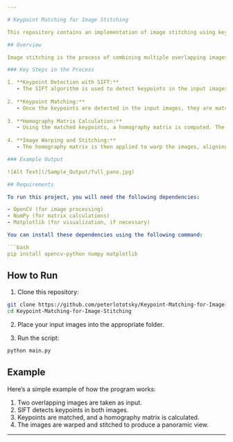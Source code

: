 ```yaml
---

# Keypoint Matching for Image Stitching

This repository contains an implementation of image stitching using keypoint matching, primarily leveraging the SIFT (Scale-Invariant Feature Transform) algorithm. The goal of this project is to stitch multiple images together into a single panoramic image.

## Overview

Image stitching is the process of combining multiple overlapping images to produce a larger, often panoramic, view. This is achieved by detecting keypoints in the images, matching them across overlapping areas, and using these matches to align and blend the images seamlessly.

### Key Steps in the Process

1. **Keypoint Detection with SIFT:**
   - The SIFT algorithm is used to detect keypoints in the input images.
   
2. **Keypoint Matching:**
   - Once the keypoints are detected in the input images, they are matched between overlapping image pairs. These matches are used to identify the corresponding points in the images that will be used for alignment.
   
3. **Homography Matrix Calculation:**
   - Using the matched keypoints, a homography matrix is computed. The homography matrix is a transformation that maps points from one image to another, enabling us to align the images based on their corresponding keypoints.
   
4. **Image Warping and Stitching:**
   - The homography matrix is then applied to warp the images, aligning them in a common reference frame. Once aligned, the images are blended together to form a seamless panoramic image.

### Example Output

![Alt Text](/Sample_Output/full_pano.jpg)

## Requirements

To run this project, you will need the following dependencies:

- OpenCV (for image processing)
- NumPy (for matrix calculations)
- Matplotlib (for visualization, if necessary)

You can install these dependencies using the following command:

```bash
pip install opencv-python numpy matplotlib
```

## How to Run

1. Clone this repository:

```bash
git clone https://github.com/peterlototsky/Keypoint-Matching-for-Image-Stitching.git
cd Keypoint-Matching-for-Image-Stitching
```

2. Place your input images into the appropriate folder.

3. Run the script:

```bash
python main.py
```

## Example

Here’s a simple example of how the program works:

1. Two overlapping images are taken as input.
2. SIFT detects keypoints in both images.
3. Keypoints are matched, and a homography matrix is calculated.
4. The images are warped and stitched to produce a panoramic view.

---
```

